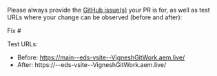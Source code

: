 Please always provide the [GitHub issue(s)](../issues) your PR is for, as well as test URLs where your change can be observed (before and after):

Fix #<gh-issue-id>

Test URLs:
- Before: https://main--eds-vsite--VigneshGitWork.aem.live/
- After: https://<branch>--eds-vsite--VigneshGitWork.aem.live/
